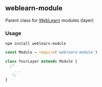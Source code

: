 ## weblearn-module

Parent class for [WebLearn] modules (layer)

### Usage
```
npm install weblearn-module
```

```js
const Module = require('weblearn-module')

class YourLayer extends Module {
  /*
    ...
   */
}
```

[WebLearn]: https://github.com/keppel/weblearn
